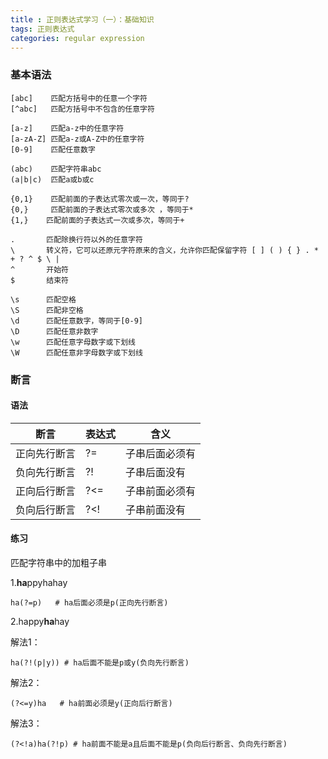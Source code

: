 ```yaml
---
title : 正则表达式学习（一）：基础知识
tags: 正则表达式
categories: regular expression
---
```


### 基本语法

```
[abc]    匹配方括号中的任意一个字符    
[^abc]   匹配方括号中不包含的任意字符

[a-z]    匹配a-z中的任意字符
[a-zA-Z] 匹配a-z或A-Z中的任意字符
[0-9]    匹配任意数字

(abc)    匹配字符串abc
(a|b|c)  匹配a或b或c

{0,1}    匹配前面的子表达式零次或一次，等同于?
{0,}     匹配前面的子表达式零次或多次 ，等同于*
{1,}    匹配前面的子表达式一次或多次，等同于+ 

.       匹配除换行符以外的任意字符
\       转义符，它可以还原元字符原来的含义，允许你匹配保留字符 [ ] ( ) { } . * + ? ^ $ \ |
^       开始符
$       结束符

\s      匹配空格
\S      匹配非空格
\d      匹配任意数字，等同于[0-9]
\D      匹配任意非数字
\w      匹配任意字母数字或下划线
\W      匹配任意非字母数字或下划线
```

### 断言

#### 语法

| 断言         | 表达式 | 含义           |
| ------------ | ------ | -------------- |
| 正向先行断言 | ?=     | 子串后面必须有 |
| 负向先行断言 | ?!     | 子串后面没有   |
| 正向后行断言 | ?<=    | 子串前面必须有 |
| 负向后行断言 | ?<!    | 子串前面没有   |

#### 练习

匹配字符串中的加粗子串

1.**ha**ppyhahay

```
ha(?=p)   # ha后面必须是p(正向先行断言)
```

2.happy**ha**hay

解法1：

```
ha(?!(p|y)) # ha后面不能是p或y(负向先行断言)
```

解法2：

```
(?<=y)ha   # ha前面必须是y(正向后行断言)
```

解法3：

```
(?<!a)ha(?!p) # ha前面不能是a且后面不能是p(负向后行断言、负向先行断言)
```